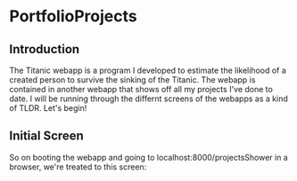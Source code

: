 # PortfolioProjects

## Introduction
The Titanic webapp is a program I developed to estimate the likelihood of a created person to survive the sinking of the Titanic. 
The webapp is contained in another webapp that shows off all my projects I've done to date. I will be running through the differnt screens of the webapps as a kind of TLDR. Let's begin!

## Initial Screen
So on booting the webapp and going to localhost:8000/projectsShower in a browser, we're treated to this screen:
